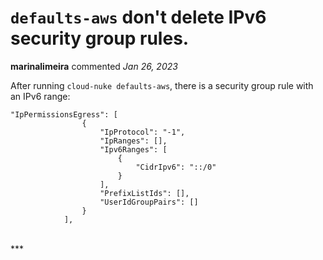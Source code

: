 # `defaults-aws` don't delete IPv6 security group rules.

**marinalimeira** commented *Jan 26, 2023*

After running `cloud-nuke defaults-aws`, there is a security group rule with an IPv6 range:
```
"IpPermissionsEgress": [
                {
                    "IpProtocol": "-1",
                    "IpRanges": [],
                    "Ipv6Ranges": [
                        {
                            "CidrIpv6": "::/0"
                        }
                    ],
                    "PrefixListIds": [],
                    "UserIdGroupPairs": []
                }
            ],
```
<br />
***


